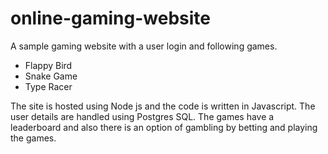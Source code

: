 # online-gaming-website

A sample gaming website with a user login and following games.

- Flappy Bird
- Snake Game
- Type Racer


The site is hosted using Node js and the code is written in Javascript.
The user details are handled using Postgres SQL. The games have a leaderboard and also there is an option of gambling by betting and playing the games.

